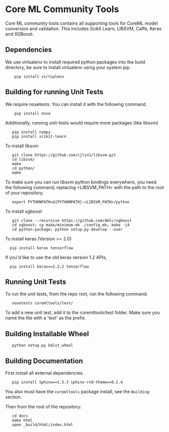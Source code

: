 Core ML Community Tools
=======================

Core ML community tools contains all supporting tools for CoreML model
conversion and validation. This includes Scikit Learn, LIBSVM, Caffe,
Keras and XGBoost.

Dependencies
------------

We use virtualenv to install required python packages into the build
directory, be sure to install virtualenv using your system pip.

```
    pip install virtualenv
```

Building for running Unit Tests
--------------------------------
We require nosetests. You can install it with the following command.

```
    pip install nose
```

Additionally, running unit-tests would require more packages (like
libsvm)

```
   pip install numpy
   pip install scikit-learn
```

To install libsvm

```
   git clone https://github.com/cjlin1/libsvm.git
   cd libsvm/
   make
   cd python/
   make
```

To make sure you can run libsvm python bindings everywhere, you need the
following command, replacing <LIBSVM_PATH> with the path to the root of
your repository.

```
   export PYTHONPATH=${PYTHONPATH}:<LIBSVM_PATH>/python
```

To install xgboost

```
   git clone --recursive https://github.com/dmlc/xgboost
   cd xgboost; cp make/minimum.mk ./config.mk; make -j4
   cd python-package; python setup.py develop --user
```

To install keras (Version >= 2.0)
```
  pip install keras tensorflow
```

If you'd like to use the old keras version 1.2 APIs, 
```
  pip install keras==1.2.2 tensorflow
```

Running Unit Tests
-------------------
To run the unit tests, from the repo root, run the following command:

```
   nosetests coremltools/test/
```

To add a new unit test, add it to the coremltools/test folder. Make sure you
name the file with a 'test' as the prefix.


Building Installable Wheel
---------------------------
```
   python setup.py bdist_wheel
```

Building Documentation
----------------------
First install all external dependencies.

```
   pip install Sphinx==1.5.3 sphinx-rtd-theme==0.2.4
```
You also must have the `coremltools` package install, see the `Building` section.

Then from the root of the repository:
```
   cd docs
   make html
   open _build/html/index.html
```
